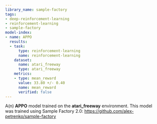 ```yaml
---
library_name: sample-factory
tags:
- deep-reinforcement-learning
- reinforcement-learning
- sample-factory
model-index:
- name: APPO
  results:
  - task:
      type: reinforcement-learning
      name: reinforcement-learning
    dataset:
      name: atari_freeway
      type: atari_freeway
    metrics:
    - type: mean_reward
      value: 33.80 +/- 0.40
      name: mean_reward
      verified: false
---
```


A(n) **APPO** model trained on the **atari_freeway** environment.
This model was trained using Sample Factory 2.0: https://github.com/alex-petrenko/sample-factory
    